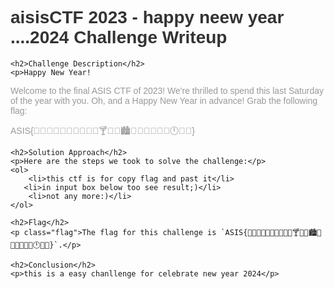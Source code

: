 <!DOCTYPE html>
<html>
<head>
    <style>
        body {
            font-family: Arial, sans-serif;
        }
        h1 {
            color: #333;
        }
        h2 {
            color: #666;
        }
        p {
            color: #999;
        }
        .flag {
            color: red;
            font-weight: bold;
        }
    </style>
</head>
<body>
    <h1>aisisCTF 2023 - happy neew year ....2024 Challenge Writeup</h1>

    <h2>Challenge Description</h2>
    <p>Happy New Year!
Welcome to the final ASIS CTF of 2023! We're thrilled to spend this last Saturday of the year with you. Oh, and a Happy New Year in advance! Grab the following flag:

ASIS{🎈🍻💃🌃🎆🎇🍾🎉🎊🍷🍸🍹🍺🏙️🍆🗻🥃🥂🕺🌉🕛🥳👯}
</p>

    <h2>Solution Approach</h2>
    <p>Here are the steps we took to solve the challenge:</p>
    <ol>
        <li>this ctf is for copy flag and past it</li>
       <li>in input box below too see result;)</li>
        <li>not any more:)</li>
    </ol>

    <h2>Flag</h2>
    <p class="flag">The flag for this challenge is `ASIS{🎈🍻💃🌃🎆🎇🍾🎉🎊🍷🍸🍹🍺🏙️🍆🗻🥃🥂🕺🌉🕛🥳👯}`.</p>

    <h2>Conclusion</h2>
    <p>this is a easy chanllenge for celebrate new year 2024</p>
</body>
</html>
